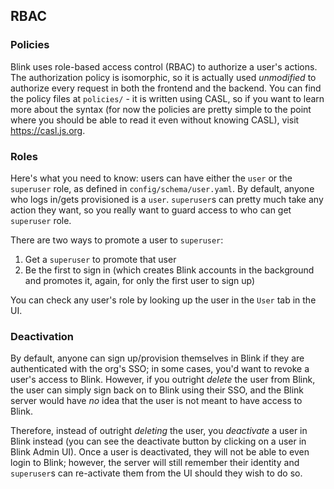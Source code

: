 ## RBAC

### Policies

Blink uses role-based access control (RBAC) to authorize a user's actions. The authorization policy is isomorphic, so it is actually used _unmodified_ to authorize every request in both the frontend and the backend. You can find the policy files at `policies/` - it is written using CASL, so if you want to learn more about the syntax (for now the policies are pretty simple to the point where you should be able to read it even without knowing CASL), visit https://casl.js.org.

### Roles

Here's what you need to know: users can have either the `user` or the `superuser` role, as defined in `config/schema/user.yaml`. By default, anyone who logs in/gets provisioned is a `user`. `superuser`s can pretty much take any action they want, so you really want to guard access to who can get `superuser` role.

There are two ways to promote a user to `superuser`:

1. Get a `superuser` to promote that user
2. Be the first to sign in (which creates Blink accounts in the background and promotes it, again, for only the first user to sign up)

You can check any user's role by looking up the user in the `User` tab in the UI.

### Deactivation

By default, anyone can sign up/provision themselves in Blink if they are authenticated with the org's SSO; in some cases, you'd want to revoke a user's access to Blink. However, if you outright _delete_ the user from Blink, the user can simply sign back on to Blink using their SSO, and the Blink server would have _no_ idea that the user is not meant to have access to Blink.

Therefore, instead of outright _deleting_ the user, you _deactivate_ a user in Blink instead (you can see the deactivate button by clicking on a user in Blink Admin UI). Once a user is deactivated, they will not be able to even login to Blink; however, the server will still remember their identity and `superuser`s can re-activate them from the UI should they wish to do so.
